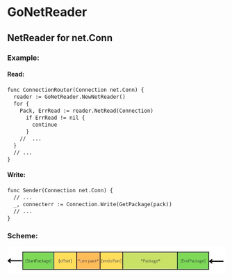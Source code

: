 # GoNetReader
## NetReader for net.Conn

### Example:
#### Read:
```
func ConnectionRouter(Connection net.Conn) {
  reader := GoNetReader.NewNetReader()
  for {
    Pack, ErrRead := reader.NetRead(Connection)
      if ErrRead != nil {
        continue 
      }
    //  ...
  }
  // ...
}
```  
#### Write:
``` 
func Sender(Connection net.Conn) { 
  // ...
  _, connecterr := Connection.Write(GetPackage(pack))
  // ...
}

```  
### Scheme:
![](sheme.jpg)
